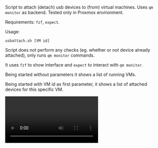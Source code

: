 Script to attach (detach) usb devices to (from) virtual machines. Uses
`qm monitor` as backend. Tested only in Proxmox environment.

Requirements: `fzf`, `expect`.

Usage:

    usbattach.sh [VM id]

Script does not perform any checks (eg. whether or not device already
attached), only runs `qm monitor` commands.

It uses `fzf` to show interface and `expect` to interact with `qm monitor`.

Being started without parameters it shows a list of running VMs.

Being started with VM id as first parameter, it shows a list of attached
devices for this specific VM.

![](screencast/usbattach.mp4)
